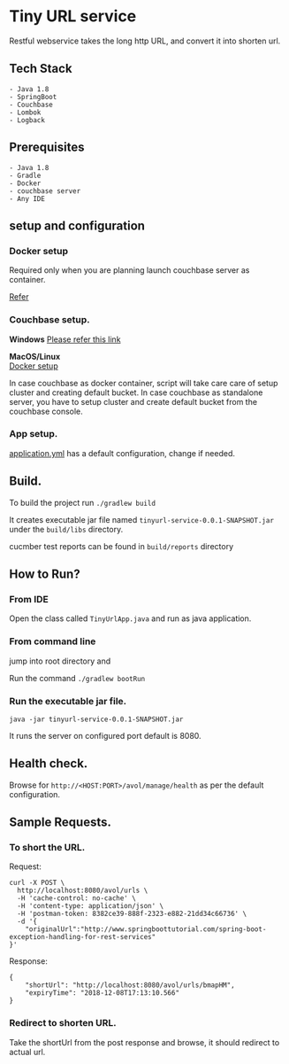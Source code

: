 # Tiny URL service
  Restful webservice takes the long http URL, and convert it into shorten url.

## Tech Stack
    - Java 1.8
    - SpringBoot
    - Couchbase
    - Lombok
    - Logback

## Prerequisites
    - Java 1.8
    - Gradle
    - Docker
    - couchbase server
    - Any IDE

## setup and configuration

### Docker setup

   Required only when you are planning launch couchbase server as container.
   
   [Refer](https://docs.docker.com/toolbox/overview/)
   
### Couchbase setup.

 **Windows**
    [Please refer this link](https://developer.couchbase.com/documentation/server/current/install/install-package-windows.html)
    
 **MacOS/Linux**   
    [Docker setup](couch-docker/README.md)

 In case couchbase as docker container, script will take care care of setup cluster and creating default bucket.
 In case couchbase as standalone server, you have to setup cluster and create default bucket from the couchbase console.

### App setup.

  [application.yml](src/main/resources/application.yml) has a default configuration, change if needed.

## Build.

  To build the project run ```./gradlew build```
  
  It creates executable jar file named ```tinyurl-service-0.0.1-SNAPSHOT.jar``` under the `build/libs` directory.
  
  cucmber test reports can be found in `build/reports` directory

## How to Run?

### From IDE
    
  Open the class called ```TinyUrlApp.java``` and run as java application.
  
### From command line
  jump into root directory and
  
  Run the command ```./gradlew bootRun```
  
### Run the executable jar file.

   ```java -jar tinyurl-service-0.0.1-SNAPSHOT.jar```
  
  It runs the server on configured port default is 8080.
  
## Health check.

  Browse for ```http://<HOST:PORT>/avol/manage/health``` as per the default configuration.
  
## Sample Requests.

### To short the URL.

Request:

    curl -X POST \
      http://localhost:8080/avol/urls \
      -H 'cache-control: no-cache' \
      -H 'content-type: application/json' \
      -H 'postman-token: 8382ce39-888f-2323-e882-21dd34c66736' \
      -d '{
    	"originalUrl":"http://www.springboottutorial.com/spring-boot-exception-handling-for-rest-services"
    }'
    
Response:

    {
        "shortUrl": "http://localhost:8080/avol/urls/bmapHM",
        "expiryTime": "2018-12-08T17:13:10.566"
    } 

### Redirect to shorten URL.

Take the shortUrl from the post response and browse, it should redirect to actual url.  
  
  